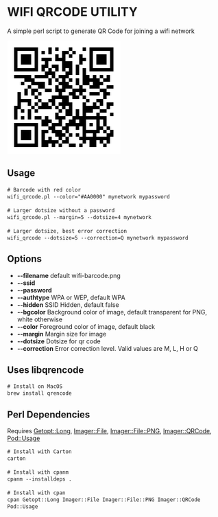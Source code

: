 # WIFI QRCODE UTILITY

A simple perl script to generate QR Code for joining a wifi network

![QR Code](./example.png)

## Usage

```Shell
# Barcode with red color
wifi_qrcode.pl --color="#AA0000" mynetwork mypassword

# Larger dotsize without a password
wifi_qrcode.pl --margin=5 --dotsize=4 mynetwork

# Larger dotsize, best error correction
wifi_qrcode --dotsize=5 --correction=Q mynetwork mypassword
```

## Options

- **--filename** default wifi-barcode.png
- **--ssid**
- **--password**
- **--authtype** WPA or WEP, default WPA
- **--hidden** SSID Hidden, default false
- **--bgcolor** Background color of image, default transparent for PNG, white otherwise
- **--color** Foreground color of image, default black
- **--margin** Margin size for image
- **--dotsize** Dotsize for qr code
- **--correction** Error correction level. Valid values are M, L, H or Q

## Uses libqrencode

```Shell
# Install on MacOS
brew install qrencode
```

## Perl Dependencies

Requires
[Getopt::Long](https://metacpan.org/pod/Getopt::Long),
[Imager::File](https://metacpan.org/pod/Imager::File),
[Imager::File::PNG](https://metacpan.org/pod/Imager::File::PNG),
[Imager::QRCode](https://metacpan.org/pod/Imager::QRCode),
[Pod::Usage](https://metacpan.org/pod/Pod::Usage)

```Shell
# Install with Carton
carton

# Install with cpanm
cpanm --installdeps .

# Install with cpan
cpan Getopt::Long Imager::File Imager::File::PNG Imager::QRCode Pod::Usage
```

